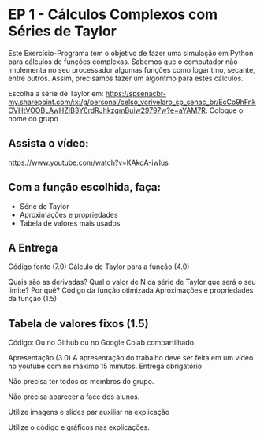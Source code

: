 # EP 1 - Cálculos Complexos com Séries de Taylor
Este Exercício-Programa tem o objetivo de fazer uma simulação em Python para cálculos de funções complexas. Sabemos que o computador não implementa no seu processador algumas funções como logaritmo, secante, entre outros. Assim, precisamos fazer um algoritmo para estes cálculos.

Escolha a série de Taylor em: https://spsenacbr-my.sharepoint.com/:x:/g/personal/celso_vcrivelaro_sp_senac_br/EcCo9hFnkCVHtVOOBLAwHZIB3Y6rdRJhkzgmBuiw29797w?e=aYAM7R. Coloque o nome do grupo

## Assista o vídeo:

https://www.youtube.com/watch?v=KAkdA-iwIus

## Com a função escolhida, faça:

- Série de Taylor
- Aproximações e propriedades
- Tabela de valores mais usados
## A Entrega
Código fonte (7.0)
Cálculo de Taylor para a função (4.0)

Quais são as derivadas?
Qual o valor de N da série de Taylor que será o seu limite? Por quê?
Código da função otimizada
Aproximações e propriedades da função (1.5)

## Tabela de valores fixos (1.5)

Código: Ou no Github ou no Google Colab compartilhado.

Apresentação (3.0)
A apresentação do trabalho deve ser feita em um vídeo no youtube com no máximo 15 minutos. Entrega obrigatório

Não precisa ter todos os membros do grupo.

Não precisa aparecer a face dos alunos.

Utilize imagens e slides par auxiliar na explicação

Utilize o código e gráficos nas explicações.